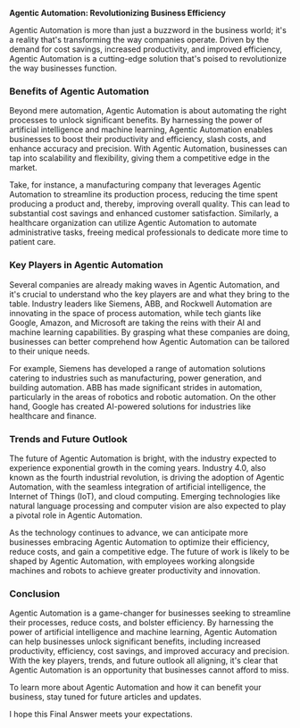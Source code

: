**Agentic Automation: Revolutionizing Business Efficiency**

Agentic Automation is more than just a buzzword in the business world; it's a reality that's transforming the way companies operate. Driven by the demand for cost savings, increased productivity, and improved efficiency, Agentic Automation is a cutting-edge solution that's poised to revolutionize the way businesses function.

### Benefits of Agentic Automation

Beyond mere automation, Agentic Automation is about automating the right processes to unlock significant benefits. By harnessing the power of artificial intelligence and machine learning, Agentic Automation enables businesses to boost their productivity and efficiency, slash costs, and enhance accuracy and precision. With Agentic Automation, businesses can tap into scalability and flexibility, giving them a competitive edge in the market.

Take, for instance, a manufacturing company that leverages Agentic Automation to streamline its production process, reducing the time spent producing a product and, thereby, improving overall quality. This can lead to substantial cost savings and enhanced customer satisfaction. Similarly, a healthcare organization can utilize Agentic Automation to automate administrative tasks, freeing medical professionals to dedicate more time to patient care.

### Key Players in Agentic Automation

Several companies are already making waves in Agentic Automation, and it's crucial to understand who the key players are and what they bring to the table. Industry leaders like Siemens, ABB, and Rockwell Automation are innovating in the space of process automation, while tech giants like Google, Amazon, and Microsoft are taking the reins with their AI and machine learning capabilities. By grasping what these companies are doing, businesses can better comprehend how Agentic Automation can be tailored to their unique needs.

For example, Siemens has developed a range of automation solutions catering to industries such as manufacturing, power generation, and building automation. ABB has made significant strides in automation, particularly in the areas of robotics and robotic automation. On the other hand, Google has created AI-powered solutions for industries like healthcare and finance.

### Trends and Future Outlook

The future of Agentic Automation is bright, with the industry expected to experience exponential growth in the coming years. Industry 4.0, also known as the fourth industrial revolution, is driving the adoption of Agentic Automation, with the seamless integration of artificial intelligence, the Internet of Things (IoT), and cloud computing. Emerging technologies like natural language processing and computer vision are also expected to play a pivotal role in Agentic Automation.

As the technology continues to advance, we can anticipate more businesses embracing Agentic Automation to optimize their efficiency, reduce costs, and gain a competitive edge. The future of work is likely to be shaped by Agentic Automation, with employees working alongside machines and robots to achieve greater productivity and innovation.

### Conclusion

Agentic Automation is a game-changer for businesses seeking to streamline their processes, reduce costs, and bolster efficiency. By harnessing the power of artificial intelligence and machine learning, Agentic Automation can help businesses unlock significant benefits, including increased productivity, efficiency, cost savings, and improved accuracy and precision. With the key players, trends, and future outlook all aligning, it's clear that Agentic Automation is an opportunity that businesses cannot afford to miss.

To learn more about Agentic Automation and how it can benefit your business, stay tuned for future articles and updates.

I hope this Final Answer meets your expectations.